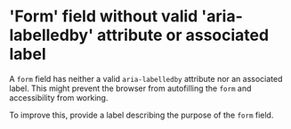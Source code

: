 # 'Form' field without valid 'aria-labelledby' attribute or associated label

A `form` field has neither a valid `aria-labelledby` attribute nor an associated label. This might prevent the browser from autofilling the `form` and accessibility from working.

To improve this, provide a label describing the purpose of the `form` field.

